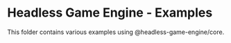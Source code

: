 # Headless Game Engine - Examples

This folder contains various examples using @headless-game-engine/core.

